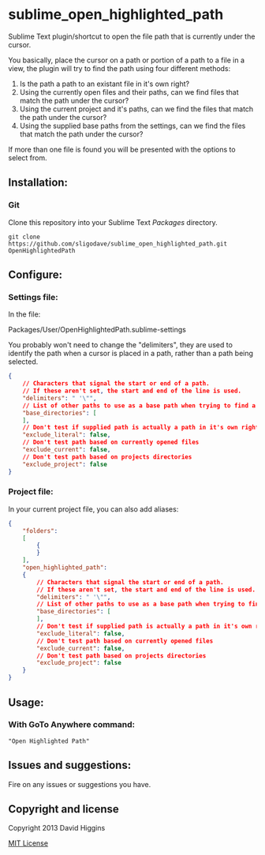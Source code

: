 sublime_open_highlighted_path
=============================

Sublime Text plugin/shortcut to open the file path that is currently under the cursor.

You basically, place the cursor on a path or portion of a path to a file in a view,
the plugin will try to find the path using four different methods:

1. Is the path a path to an existant file in it's own right?
2. Using the currently open files and their paths, can we find files that match the path under the cursor?
3. Using the current project and it's paths, can we find the files that match the path under the cursor?
4. Using the supplied base paths from the settings, can we find the files that match the path under the cursor?

If more than one file is found you will be presented with the options to select from.


## Installation:


### Git

Clone this repository into your Sublime Text *Packages* directory.

    git clone https://github.com/sligodave/sublime_open_highlighted_path.git OpenHighlightedPath


## Configure:

### Settings file:

In the file:

Packages/User/OpenHighlightedPath.sublime-settings

You probably won't need to change the "delimiters", they are used to identify the path when a cursor is placed in a path, rather than a path being selected.

```json
{
    // Characters that signal the start or end of a path.
    // If these aren't set, the start and end of the line is used.
    "delimiters": " '\"",
    // List of other paths to use as a base path when trying to find a file
    "base_directories": [
    ],
    // Don't test if supplied path is actually a path in it's own right
    "exclude_literal": false,
    // Don't test path based on currently opened files
    "exclude_current": false,
    // Don't test path based on projects directories
    "exclude_project": false
}
```


### Project file:

In your current project file, you can also add aliases:

```json
{
	"folders":
	[
		{
		}
	],
	"open_highlighted_path":
	{
		// Characters that signal the start or end of a path.
		// If these aren't set, the start and end of the line is used.
		"delimiters": " '\"",
		// List of other paths to use as a base path when trying to find a file
		"base_directories": [
		],
		// Don't test if supplied path is actually a path in it's own right
		"exclude_literal": false,
		// Don't test path based on currently opened files
		"exclude_current": false,
		// Don't test path based on projects directories
		"exclude_project": false
	}
}
```


## Usage:

### With GoTo Anywhere command:

    "Open Highlighted Path"


## Issues and suggestions:

Fire on any issues or suggestions you have.


## Copyright and license
Copyright 2013 David Higgins

[MIT License](LICENSE)
